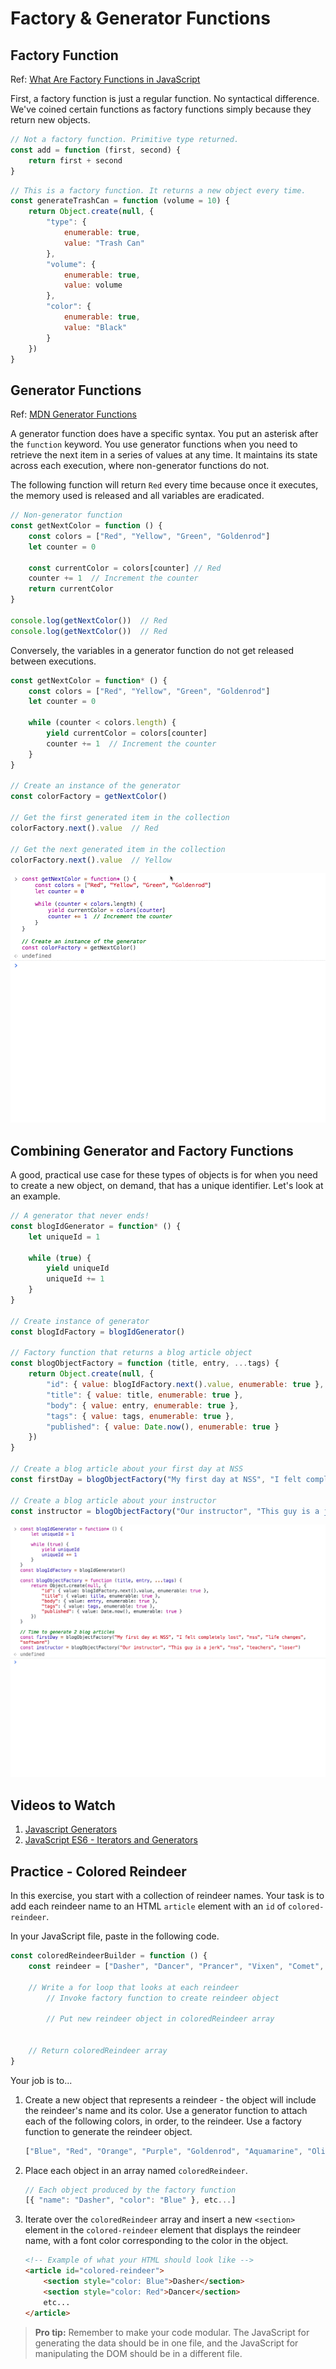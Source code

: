 # Factory & Generator Functions

## Factory Function

Ref: [What Are Factory Functions in JavaScript](https://www.sitepoint.com/factory-functions-javascript/)

First, a factory function is just a regular function. No syntactical difference. We've coined certain functions as factory functions simply because they return new objects.

```js
// Not a factory function. Primitive type returned.
const add = function (first, second) {
    return first + second
}
```

```js
// This is a factory function. It returns a new object every time.
const generateTrashCan = function (volume = 10) {
    return Object.create(null, {
        "type": {
            enumerable: true,
            value: "Trash Can"
        },
        "volume": {
            enumerable: true,
            value: volume
        },
        "color": {
            enumerable: true,
            value: "Black"
        }
    })
}
```

## Generator Functions

Ref: [MDN Generator Functions](https://developer.mozilla.org/en-US/docs/Web/JavaScript/Reference/Global_Objects/Generator)

A generator function does have a specific syntax. You put an asterisk after the `function` keyword. You use generator functions when you need to retrieve the next item in a series of values at any time. It maintains its state across each execution, where non-generator functions do not.

The following function will return `Red` every time because once it executes, the memory used is released and all variables are eradicated.

```js
// Non-generator function
const getNextColor = function () {
    const colors = ["Red", "Yellow", "Green", "Goldenrod"]
    let counter = 0

    const currentColor = colors[counter] // Red
    counter += 1  // Increment the counter
    return currentColor
}

console.log(getNextColor())  // Red
console.log(getNextColor())  // Red
```

Conversely, the variables in a generator function do not get released between executions.

```js
const getNextColor = function* () {
    const colors = ["Red", "Yellow", "Green", "Goldenrod"]
    let counter = 0

    while (counter < colors.length) {
        yield currentColor = colors[counter]
        counter += 1  // Increment the counter
    }
}

// Create an instance of the generator
const colorFactory = getNextColor()

// Get the first generated item in the collection
colorFactory.next().value  // Red

// Get the next generated item in the collection
colorFactory.next().value  // Yellow
```

![generator function](./images/3eMQtdSEY2.gif)

## Combining Generator and Factory Functions

A good, practical use case for these types of objects is for when you need to create a new object, on demand, that has a unique identifier. Let's look at an example.

```js
// A generator that never ends!
const blogIdGenerator = function* () {
    let uniqueId = 1

    while (true) {
        yield uniqueId
        uniqueId += 1
    }
}

// Create instance of generator
const blogIdFactory = blogIdGenerator()

// Factory function that returns a blog article object
const blogObjectFactory = function (title, entry, ...tags) {
    return Object.create(null, {
        "id": { value: blogIdFactory.next().value, enumerable: true },
        "title": { value: title, enumerable: true },
        "body": { value: entry, enumerable: true },
        "tags": { value: tags, enumerable: true },
        "published": { value: Date.now(), enumerable: true }
    })
}

// Create a blog article about your first day at NSS
const firstDay = blogObjectFactory("My first day at NSS", "I felt completely lost", "nss", "life changes", "software")

// Create a blog article about your instructor
const instructor = blogObjectFactory("Our instructor", "This guy is a jerk", "nss", "teachers", "loser")
```

![generator function](./images/v1Q5xBQtuI.gif)

## Videos to Watch

1. [Javascript Generators](https://www.youtube.com/watch?v=QO07THdLWQo)
1. [JavaScript ES6 - Iterators and Generators](https://www.youtube.com/watch?v=lbBZXw2hKH4)

## Practice - Colored Reindeer

In this exercise, you start with a collection of reindeer names. Your task is to add each reindeer name to an HTML `article` element with an `id` of `colored-reindeer`.

In your JavaScript file, paste in the following code.

```js
const coloredReindeerBuilder = function () {
    const reindeer = ["Dasher", "Dancer", "Prancer", "Vixen", "Comet", "Cupid", "Donner", "Blitzen"]

    // Write a for loop that looks at each reindeer
        // Invoke factory function to create reindeer object

        // Put new reindeer object in coloredReindeer array


    // Return coloredReindeer array
}
```

Your job is to...

1. Create a new object that represents a reindeer - the object will include the reindeer's name and its color. Use a generator function to attach each of the following colors, in order, to the reindeer. Use a factory function to generate the reindeer object.

    ```js
    ["Blue", "Red", "Orange", "Purple", "Goldenrod", "Aquamarine", "Olive", "Azure", "Fuchsia", "Chocolate", "Salmon", "Amaranth"]
    ```
1. Place each object in an array named `coloredReindeer`.

    ```js
    // Each object produced by the factory function
    [{ "name": "Dasher", "color": "Blue" }, etc...]
    ```
1. Iterate over the `coloredReindeer` array and insert a new `<section>` element in the `colored-reindeer` element that displays the reindeer name, with a font color corresponding to the color in the object.

    ```html
    <!-- Example of what your HTML should look like -->
    <article id="colored-reindeer">
        <section style="color: Blue">Dasher</section>
        <section style="color: Red">Dancer</section>
        etc...
    </article>
    ```

> **Pro tip:** Remember to make your code modular. The JavaScript for generating the data should be in one file, and the JavaScript for manipulating the DOM should be in a different file.
